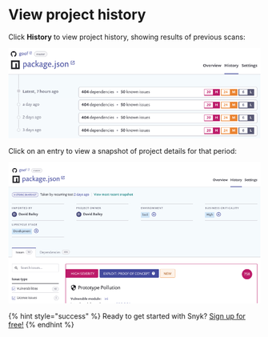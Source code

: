 # View project history

Click **History** to view project history, showing results of previous scans:

![](../../.gitbook/assets/image5-2-.png/)

Click on an entry to view a snapshot of project details for that period:

![](../../.gitbook/assets/image17.png/)

{% hint style="success" %}
Ready to get started with Snyk? [Sign up for free!](https://snyk.io/login?cta=sign-up&loc=footer&page=support_docs_page/)
{% endhint %}

